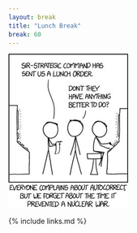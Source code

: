 ```yaml
---
layout: break
title: "Lunch Break"
break: 60
---
```


![](../fig/lunch.png)

{% include links.md %}

